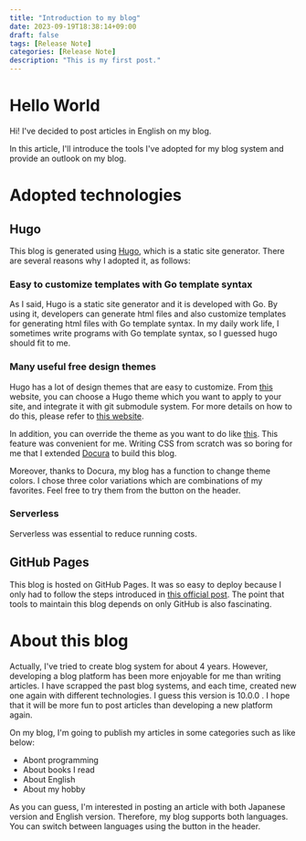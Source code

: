 ```yaml
---
title: "Introduction to my blog"
date: 2023-09-19T18:38:14+09:00
draft: false
tags: [Release Note]
categories: [Release Note]
description: "This is my first post."
---
```


# Hello World

Hi! I've decided to post articles in English on my blog.

In this article, I'll introduce the tools I've adopted for my blog system and provide an outlook on my blog.

# Adopted technologies

## Hugo

This blog is generated using [Hugo](https://gohugo.io/), which is a static site generator. There are several reasons why I adopted it, as follows:

### Easy to customize templates with Go template syntax 

As I said, Hugo is a static site generator and it is developed with Go. By using it, developers can generate html files and also customize templates for generating html files with Go template syntax. In my daily work life, I sometimes write programs with Go template syntax, so I guessed hugo should fit to me. 


### Many useful free design themes

Hugo has a lot of design themes that are easy to customize. From [this](https://themes.gohugo.io/) website, you can choose a Hugo theme which you want to apply to your site, and integrate it with git submodule system. For more details on how to do this, please refer to [this website](https://gohugo.io/hugo-modules/theme-components/). 

In addition, you can override the theme as you want to do like [this](https://gohugobrasil.netlify.app/themes/customizing/). This feature was convenient for me. Writing CSS from scratch was so boring for me that I extended [Docura](https://themes.gohugo.io/themes/docura/) to build this blog. 

Moreover, thanks to Docura, my blog has a function to change theme colors. I chose three color variations which are combinations of my favorites. Feel free to try them from the button on the header.

### Serverless

Serverless was essential to reduce running costs. 


## GitHub Pages

This blog is hosted on GitHub Pages. It was so easy to deploy because I only had to follow the steps introduced in [this official post](https://gohugo.io/hosting-and-deployment/hosting-on-github/ ). The point that tools to maintain this blog depends on only GitHub is also fascinating. 

# About this blog

Actually, I've tried to create blog system for about 4 years. However, developing a blog platform has been more enjoyable for me than writing articles. I have scrapped the past blog systems, and each time, created new one again with different technologies. I guess this version is 10.0.0 . I hope that it will be more fun to post articles than developing a new platform again. 

On my blog, I'm going to publish my articles in some categories such as like below:

- Abont programming 
- About books I read
- About English 
- About my hobby

As you can guess, I'm interested in posting an article with both Japanese version and English version. Therefore, my blog supports both languages. You can switch between languages using the button in the header.
